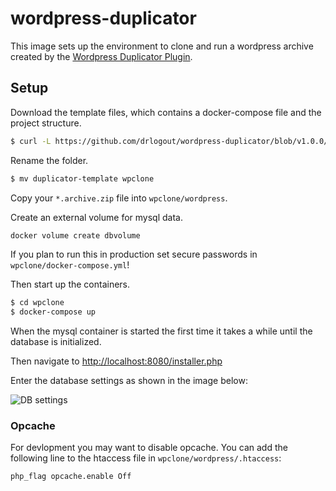 # wordpress-duplicator

This image sets up the environment to clone and run a wordpress archive created by the [Wordpress Duplicator Plugin](https://de.wordpress.org/plugins/duplicator).

## Setup

Download the template files, which contains a docker-compose file and the project structure.

```bash
$ curl -L https://github.com/drlogout/wordpress-duplicator/blob/v1.0.0/duplicator-template.tar.gz\?raw\=true | tar xz
```

Rename the folder.

```bash
$ mv duplicator-template wpclone
```

Copy your `*.archive.zip` file into `wpclone/wordpress`.

Create an external volume for mysql data.

```bash
docker volume create dbvolume
```

If you plan to run this in production set secure passwords in `wpclone/docker-compose.yml`!

Then start up the containers.

```bash
$ cd wpclone
$ docker-compose up
```

When the mysql container is started the first time it takes a while until the database is initialized.

Then navigate to [http://localhost:8080/installer.php](http://localhost:8080/installer.php)

Enter the database settings as shown in the image below:

![DB settings](https://github.com/drlogout/wordpress-duplicator/raw/master/images/installer-db-settings.png "DB settings")

### Opcache

For devlopment you may want to disable opcache. You can add the following line to the htaccess file in `wpclone/wordpress/.htaccess`:

`php_flag opcache.enable Off`
